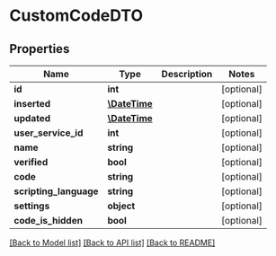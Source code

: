 # CustomCodeDTO

## Properties
Name | Type | Description | Notes
------------ | ------------- | ------------- | -------------
**id** | **int** |  | [optional] 
**inserted** | [**\DateTime**](\DateTime.md) |  | [optional] 
**updated** | [**\DateTime**](\DateTime.md) |  | [optional] 
**user_service_id** | **int** |  | [optional] 
**name** | **string** |  | [optional] 
**verified** | **bool** |  | [optional] 
**code** | **string** |  | [optional] 
**scripting_language** | **string** |  | [optional] 
**settings** | **object** |  | [optional] 
**code_is_hidden** | **bool** |  | [optional] 

[[Back to Model list]](../README.md#documentation-for-models) [[Back to API list]](../README.md#documentation-for-api-endpoints) [[Back to README]](../README.md)


